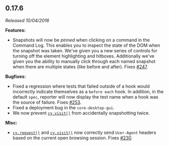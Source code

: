 ## 0.17.6

_Released 10/04/2016_

**Features:**

- Snapshots will now be _pinned_ when clicking on a command in the Command Log.
  This enables you to inspect the state of the DOM when the snapshot was taken.
  We've given you a new series of controls for turning off the element
  highlighting and hitboxes. Additionally we've given you the ability to
  manually click through each named snapshot when there are multiple states
  (like before and after). Fixes
  [#247](https://github.com/cypress-io/cypress/issues/247).

**Bugfixes:**

- Fixed a regression where tests that failed outside of a hook would incorrectly
  indicate themselves as a `before each` hook. In addition, in the default
  `spec`, reporter will now display the test name when a hook was the source of
  failure. Fixes [#253](https://github.com/cypress-io/cypress/issues/253).
- Fixed a deployment bug in the `core-desktop-gui`.
- We now prevent [`cy.visit()`](/api/commands/visit) from accidentally
  snapshotting twice.

**Misc:**

- [`cy.request()`](/api/commands/request) and
  [`cy.visit()`](/api/commands/visit) now correctly send `User-Agent` headers
  based on the current open browsing session. Fixes
  [#230](https://github.com/cypress-io/cypress/issues/230).
